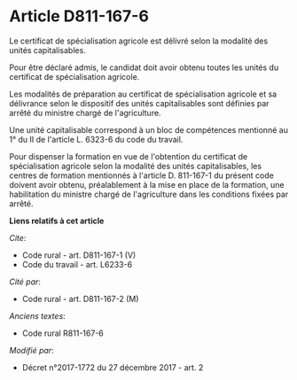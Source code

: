 # Article D811-167-6

Le certificat de spécialisation agricole est délivré selon la modalité des unités capitalisables. 

Pour être déclaré admis, le candidat doit avoir obtenu toutes les unités du certificat de spécialisation agricole. 

Les modalités de préparation au certificat de spécialisation agricole et sa délivrance selon le dispositif des unités
capitalisables sont définies par arrêté du ministre chargé de l'agriculture. 

Une unité capitalisable correspond à un bloc de compétences mentionné au 1° du II de l'article L. 6323-6 du code du travail. 

Pour dispenser la formation en vue de l'obtention du certificat de spécialisation agricole selon la modalité des unités
capitalisables, les centres de formation mentionnés à l'article D. 811-167-1 du présent code doivent avoir obtenu,
préalablement à la mise en place de la formation, une habilitation du ministre chargé de l'agriculture dans les conditions
fixées par arrêté.

**Liens relatifs à cet article**

_Cite_:

  - Code rural - art. D811-167-1 (V)
  - Code du travail - art. L6233-6

_Cité par_:

  - Code rural - art. D811-167-2 (M)

_Anciens textes_:

  - Code rural R811-167-6

_Modifié par_:

  - Décret n°2017-1772 du 27 décembre 2017 - art. 2
